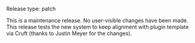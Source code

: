 Release type: patch

This is a maintenance release. No user-visible changes have been made. This
release tests the new system to keep alignment with plugin template via
Cruft (thanks to Justin Meyer for the changes).
